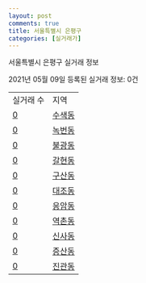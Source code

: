 ```yaml
---
layout: post
comments: true
title: 서울특별시 은평구
categories: [실거래가]
---
```


서울특별시 은평구 실거래 정보

2021년 05월 09일 등록된 실거래 정보: 0건


<table>
  <tr>
    <td>실거래 수</td>
    <td>지역</td>
  </tr>

  
  <tr>
    <td><a href="1138010100.html">0</a></td>
    <td><a href="1138010100.html">수색동</a></td>
  </tr>
    

  <tr>
    <td><a href="1138010200.html">0</a></td>
    <td><a href="1138010200.html">녹번동</a></td>
  </tr>
    

  <tr>
    <td><a href="1138010300.html">0</a></td>
    <td><a href="1138010300.html">불광동</a></td>
  </tr>
    

  <tr>
    <td><a href="1138010400.html">0</a></td>
    <td><a href="1138010400.html">갈현동</a></td>
  </tr>
    

  <tr>
    <td><a href="1138010500.html">0</a></td>
    <td><a href="1138010500.html">구산동</a></td>
  </tr>
    

  <tr>
    <td><a href="1138010600.html">0</a></td>
    <td><a href="1138010600.html">대조동</a></td>
  </tr>
    

  <tr>
    <td><a href="1138010700.html">0</a></td>
    <td><a href="1138010700.html">응암동</a></td>
  </tr>
    

  <tr>
    <td><a href="1138010800.html">0</a></td>
    <td><a href="1138010800.html">역촌동</a></td>
  </tr>
    

  <tr>
    <td><a href="1138010900.html">0</a></td>
    <td><a href="1138010900.html">신사동</a></td>
  </tr>
    

  <tr>
    <td><a href="1138011000.html">0</a></td>
    <td><a href="1138011000.html">증산동</a></td>
  </tr>
    

  <tr>
    <td><a href="1138011400.html">0</a></td>
    <td><a href="1138011400.html">진관동</a></td>
  </tr>
    


</table>
    